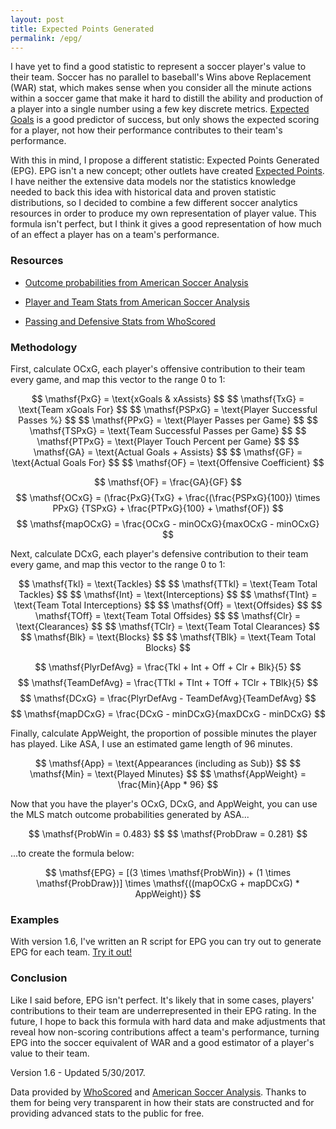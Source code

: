 ```yaml
---
layout: post
title: Expected Points Generated
permalink: /epg/
---
```


I have yet to find a good statistic to represent a soccer player's value to their team. Soccer has no parallel to baseball's Wins above Replacement (WAR) stat, which makes sense when you consider all the minute actions within a soccer game that make it hard to distill the ability and production of a player into a single number using a few key discrete metrics. [Expected Goals](http://www.americansocceranalysis.com/explanation/) is a good predictor of success, but only shows the expected scoring for a player, not how their performance contributes to their team's performance.

With this in mind, I propose a different statistic: Expected Points Generated (EPG). EPG isn't a new concept; other outlets have created [Expected Points](http://www.americansocceranalysis.com/home/2016/6/19/goodbye-expected-goals-hello-expected-points). I have neither the extensive data models nor the statistics knowledge needed to back this idea with historical data and proven statistic distributions, so I decided to combine a few different soccer analytics resources in order to produce my own representation of player value. This formula isn't perfect, but I think it gives a good representation of how much of an effect a player has on a team's performance.

### Resources

* [Outcome probabilities from American Soccer Analysis](http://www.americansocceranalysis.com/win-expectancy-1/)

* [Player and Team Stats from American Soccer Analysis](http://www.americansocceranalysis.com/player-xg-2017/)

* [Passing and Defensive Stats from WhoScored](https://www.whoscored.com/Teams/26666/Show/USA-Atlanta-United)


### Methodology

First, calculate OCxG, each player's offensive contribution to their team every game, and map this vector to the range 0 to 1:

<p style="text-align: center">
$$ \mathsf{PxG} = \text{xGoals & xAssists} $$
$$ \mathsf{TxG} = \text{Team xGoals For} $$
$$ \mathsf{PSPxG} = \text{Player Successful Passes %} $$
$$ \mathsf{PPxG} = \text{Player Passes per Game} $$
$$ \mathsf{TSPxG} = \text{Team Successful Passes per Game} $$
$$ \mathsf{PTPxG} = \text{Player Touch Percent per Game} $$
$$ \mathsf{GA} = \text{Actual Goals + Assists} $$
$$ \mathsf{GF} = \text{Actual Goals For} $$
$$ \mathsf{OF} = \text{Offensive Coefficient} $$

$$ \mathsf{OF} = \frac{GA}{GF} $$
$$ \mathsf{OCxG} = (\frac{PxG}{TxG} + \frac{(\frac{PSPxG}{100}) \times PPxG} {TSPxG} + \frac{PTPxG}{100} + \mathsf{OF}) $$
$$ \mathsf{mapOCxG} = \frac{OCxG - minOCxG}{maxOCxG - minOCxG} $$
</p>

Next, calculate DCxG, each player's defensive contribution to their team every game, and map this vector to the range 0 to 1:

<p style="text-align: center">
$$ \mathsf{Tkl} = \text{Tackles} $$
$$ \mathsf{TTkl} = \text{Team Total Tackles} $$
$$ \mathsf{Int} = \text{Interceptions} $$
$$ \mathsf{TInt} = \text{Team Total Interceptions} $$
$$ \mathsf{Off} = \text{Offsides} $$
$$ \mathsf{TOff} = \text{Team Total Offsides} $$
$$ \mathsf{Clr} = \text{Clearances} $$
$$ \mathsf{TClr} = \text{Team Total Clearances} $$
$$ \mathsf{Blk} = \text{Blocks} $$
$$ \mathsf{TBlk} = \text{Team Total Blocks} $$

$$ \mathsf{PlyrDefAvg} = \frac{Tkl + Int + Off + Clr + Blk}{5} $$
$$ \mathsf{TeamDefAvg} = \frac{TTkl + TInt + TOff + TClr + TBlk}{5} $$
$$ \mathsf{DCxG} = \frac{PlyrDefAvg - TeamDefAvg}{TeamDefAvg} $$
$$ \mathsf{mapDCxG} = \frac{DCxG - minDCxG}{maxDCxG - minDCxG} $$
</p>

Finally, calculate AppWeight, the proportion of possible minutes the player has played. Like ASA, I use an estimated game length of 96 minutes.

<p style="text-align: center">
$$ \mathsf{App} = \text{Appearances (including as Sub)} $$
$$ \mathsf{Min} = \text{Played Minutes} $$
$$ \mathsf{AppWeight} = \frac{Min}{App * 96} $$
</p>

Now that you have the player's OCxG, DCxG, and AppWeight, you can use the MLS match outcome probabilities generated by ASA...

<p style="text-align: center">
$$ \mathsf{ProbWin = 0.483} $$
$$ \mathsf{ProbDraw = 0.281} $$
</p>

...to create the formula below:

<p style="text-align: center">
$$ \mathsf{EPG} = [(3 \times \mathsf{ProbWin}) + (1 \times \mathsf{ProbDraw})] \times \mathsf{((mapOCxG + mapDCxG) * AppWeight)} $$
</p>

### Examples

With version 1.6, I've written an R script for EPG you can try out to generate EPG for each team. [Try it out!](https://github.com/akeaswaran/epg-scraper)

### Conclusion

Like I said before, EPG isn't perfect. It's likely that in some cases, players' contributions to their team are underrepresented in their EPG rating. In the future, I hope to back this formula with hard data and make adjustments that reveal how non-scoring contributions affect a team's performance, turning EPG into the soccer equivalent of WAR and a good estimator of a player's value to their team.

<p class="small">Version 1.6 - Updated 5/30/2017.</p>

<p class="small">Data provided by <a href="https://whoscored.com">WhoScored</a> and <a href="https://americansocceranalysis.com">American Soccer Analysis</a>. Thanks to them for being very transparent in how their stats are constructed and for providing advanced stats to the public for free.</p>
